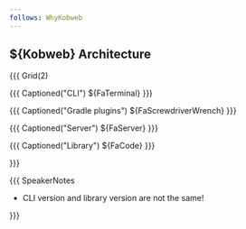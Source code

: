```yaml
---
follows: WhyKobweb
---
```


## ${Kobweb} Architecture

{{{ Grid(2)

{{{ Captioned("CLI")
${FaTerminal}
}}}

{{{ Captioned("Gradle plugins")
${FaScrewdriverWrench}
}}}

{{{ Captioned("Server")
${FaServer}
}}}

{{{ Captioned("Library")
${FaCode}
}}}

}}}

{{{ SpeakerNotes

* CLI version and library version are not the same!

}}}
